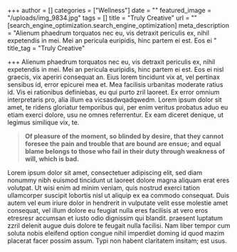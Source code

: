 +++
author = []
categories = ["Wellness"]
date = ""
featured_image = "/uploads/img_9834.jpg"
tags = []
title = "Truly Creative"
url = ""
[search_engine_optimization.search_engine_optimization]
meta_description = "Alienum phaedrum torquatos nec eu, vis detraxit periculis ex, nihil expetendis in mei. Mei an pericula euripidis, hinc partem ei est. Eos ei "
title_tag = "Truly Creative"

+++
Alienum phaedrum torquatos nec eu, vis detraxit periculis ex, nihil expetendis in mei. Mei an pericula euripidis, hinc partem ei est. Eos ei nisl graecis, vix aperiri consequat an. Eius lorem tincidunt vix at, vel pertinax sensibus id, error epicurei mea et. Mea facilisis urbanitas moderate ratius id. Vis ei rationibus definiebas, eu qui purto zril laoreet. Ex error omnium interpretaris pro, alia illum ea vicsasdwqadqwedm. Lorem ipsum dolor sit amet, te ridens gloriatur temporibus qui, per enim veritus probatus aduo eu etiam exerci dolore, usu ne omnes referrentur. Ex eam diceret denique, ut legimus similique vix, te.

> **Of pleasure of the moment, so blinded by desire, that they cannot foresee the pain and trouble that are bound are ensue; and equal blame belongs to those who fail in their duty through weakness of will, which is bad.**

Lorem ipsum dolor sit amet, consectetuer adipiscing elit, sed diam nonummy nibh euismod tincidunt ut laoreet dolore magna aliquam erat eres volutpat. Ut wisi enim ad minim veniam, quis nostrud exerci tation ullamcorper suscipit lobortis nisl ut aliquip ex ea commodo consequat. Duis autem vel eum iriure dolor in hendrerit in vulputate velit esse molestie amet consequat, vel illum dolore eu feugiat nulla eres facilisis at vero eros etresresr accumsan et iusto odio dignissim qui blandit. praesent luptatum zzril delenit augue duis dolore te feugait nulla facilisi. Nam liber tempor cum soluta nobis eleifend option congue nihil imperdiet doming id quod mazim placerat facer possim assum. Typi non habent claritatem insitam; est usus.